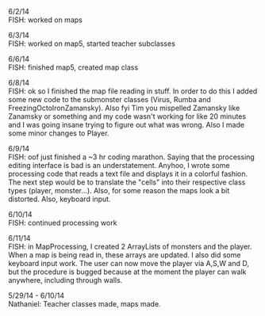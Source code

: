 6/2/14<br>
FISH: worked on maps

6/3/14<br>
FISH: worked on map5, started teacher subclasses

6/6/14<br>
FISH: finished map5, created map class

6/8/14<br>
FISH: ok so I finished the map file reading in stuff. In order to do this I added some new code to the submonster classes (Virus, Rumba and FreezingOctoIronZamansky). Also fyi Tim you mispelled Zamansky like Zanamsky or something and my code wasn't working for like 20 minutes and I was going insane trying to figure out what was wrong. Also I made some minor changes to Player.

6/9/14<br>
FISH: oof just finished a ~3 hr coding marathon. Saying that the processing editing interface is bad is an understatement. Anyhoo, I wrote some processing code that reads a text file and displays it in a colorful fashion. The next step would be to translate the "cells" into their respective class types (player, monster...). Also, for some reason the maps look a bit distorted. Also, keyboard input.

6/10/14<br>
FISH: continued processing work

6/11/14<br>
FISH: in MapProcessing, I created 2 ArrayLists of monsters and the player. When a map is being read in, these arrays are updated. I also did some keyboard input work. The user can now move the player via A,S,W and D, but the procedure is bugged because at the moment the player can walk anywhere, including through walls.

5/29/14 - 6/10/14<br>
Nathaniel: Teacher classes made, maps made.
